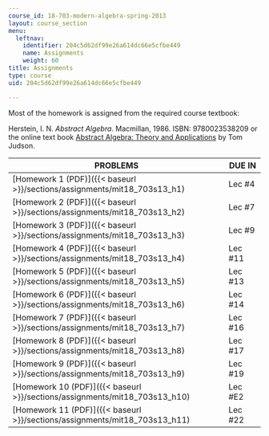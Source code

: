 ```yaml
---
course_id: 18-703-modern-algebra-spring-2013
layout: course_section
menu:
  leftnav:
    identifier: 204c5d62df99e26a614dc66e5cfbe449
    name: Assignments
    weight: 60
title: Assignments
type: course
uid: 204c5d62df99e26a614dc66e5cfbe449

---
```


Most of the homework is assigned from the required course textbook:

Herstein, I. N. _Abstract Algebra_. Macmillan, 1986. ISBN: 9780023538209 or the online text book [Abstract Algebra: Theory and Applications](http://abstract.ups.edu/index.html) by Tom Judson.

| PROBLEMS | DUE IN |
| --- | --- |
| [Homework 1 (PDF)]({{< baseurl >}}/sections/assignments/mit18_703s13_h1) | Lec #4 |
| [Homework 2 (PDF)]({{< baseurl >}}/sections/assignments/mit18_703s13_h2) | Lec #7 |
| [Homework 3 (PDF)]({{< baseurl >}}/sections/assignments/mit18_703s13_h3) | Lec #9 |
| [Homework 4 (PDF)]({{< baseurl >}}/sections/assignments/mit18_703s13_h4) | Lec #11 |
| [Homework 5 (PDF)]({{< baseurl >}}/sections/assignments/mit18_703s13_h5) | Lec #13 |
| [Homework 6 (PDF)]({{< baseurl >}}/sections/assignments/mit18_703s13_h6) | Lec #14 |
| [Homework 7 (PDF)]({{< baseurl >}}/sections/assignments/mit18_703s13_h7) | Lec #16 |
| [Homework 8 (PDF)]({{< baseurl >}}/sections/assignments/mit18_703s13_h8) | Lec #17 |
| [Homework 9 (PDF)]({{< baseurl >}}/sections/assignments/mit18_703s13_h9) | Lec #19 |
| [Homework 10 (PDF)]({{< baseurl >}}/sections/assignments/mit18_703s13_h10) | Lec #E2 |
| [Homework 11 (PDF)]({{< baseurl >}}/sections/assignments/mit18_703s13_h11) | Lec #22